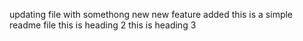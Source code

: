 updating file with somethong new
new feature added
this is a simple readme file
this is heading 2
this is heading 3